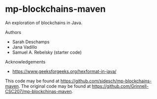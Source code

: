 # mp-blockchains-maven

An exploration of blockchains in Java.

Authors

* Sarah Deschamps
* Jana Vadillo
* Samuel A. Rebelsky (starter code)

Acknowledgements

* https://www.geeksforgeeks.org/hexformat-in-java/ 

This code may be found at <https://github.com/sidesch/mp-blockchains-maven>. The original code may be found at <https://github.com/Grinnell-CSC207/mp-blockchinas-maven>.
